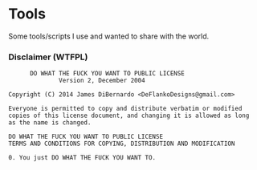# Tools

Some tools/scripts I use and wanted to share with the world. 


### Disclaimer (WTFPL)

```
      DO WHAT THE FUCK YOU WANT TO PUBLIC LICENSE 
              Version 2, December 2004 

Copyright (C) 2014 James DiBernardo <DeFlankoDesigns@gmail.com> 

Everyone is permitted to copy and distribute verbatim or modified 
copies of this license document, and changing it is allowed as long 
as the name is changed. 
            
DO WHAT THE FUCK YOU WANT TO PUBLIC LICENSE 
TERMS AND CONDITIONS FOR COPYING, DISTRIBUTION AND MODIFICATION 

0. You just DO WHAT THE FUCK YOU WANT TO.
```

